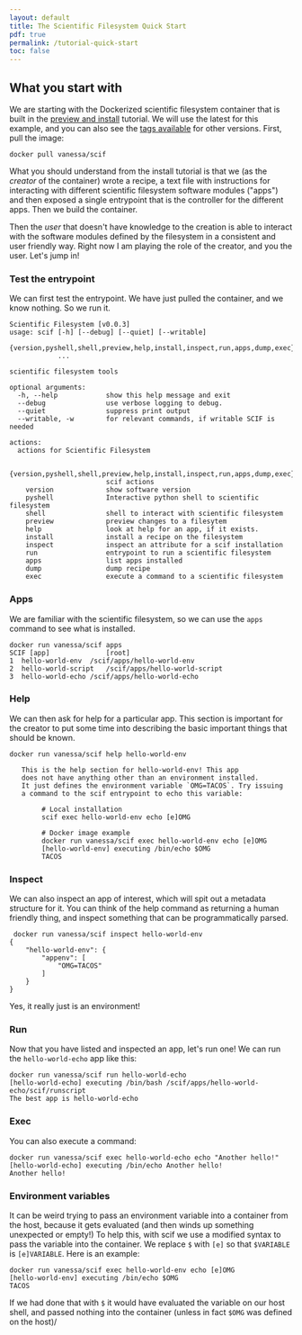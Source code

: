 ```yaml
---
layout: default
title: The Scientific Filesystem Quick Start
pdf: true
permalink: /tutorial-quick-start
toc: false
---
```


## What you start with
We are starting with the Dockerized scientific filesystem container that is built in the [preview and install](/scif/tutorial-preview-install#install-scif-in-docker-using-recipe) tutorial. We will use the latest for this example, and you can also see the [tags available](https://hub.docker.com/r/vanessa/scif/tags/) for other versions. First, pull the image:

```
docker pull vanessa/scif
```

What you should understand from the install tutorial is that we (as the *creator* of the container) wrote a recipe, a text file with instructions for interacting with different scientific filesystem software modules ("apps") and then exposed a single entrypoint that is the controller for the different apps. Then we build the container.

Then the *user* that doesn't have knowledge to the creation is able to interact with the software modules defined by the filesystem in a consistent and user friendly way. Right now I am playing the role of the creator, and you the user. Let's jump in!

### Test the entrypoint
We can first test the entrypoint. We have just pulled the container, and we know nothing. So we run it.

```
Scientific Filesystem [v0.0.3]
usage: scif [-h] [--debug] [--quiet] [--writable]
            {version,pyshell,shell,preview,help,install,inspect,run,apps,dump,exec}
            ...

scientific filesystem tools

optional arguments:
  -h, --help            show this help message and exit
  --debug               use verbose logging to debug.
  --quiet               suppress print output
  --writable, -w        for relevant commands, if writable SCIF is needed

actions:
  actions for Scientific Filesystem

  {version,pyshell,shell,preview,help,install,inspect,run,apps,dump,exec}
                        scif actions
    version             show software version
    pyshell             Interactive python shell to scientific filesystem
    shell               shell to interact with scientific filesystem
    preview             preview changes to a filesytem
    help                look at help for an app, if it exists.
    install             install a recipe on the filesystem
    inspect             inspect an attribute for a scif installation
    run                 entrypoint to run a scientific filesystem
    apps                list apps installed
    dump                dump recipe
    exec                execute a command to a scientific filesystem
```

### Apps
We are familiar with the scientific filesystem, so we can use the `apps` command to see what is installed.

```
docker run vanessa/scif apps
SCIF [app]              [root]
1  hello-world-env	/scif/apps/hello-world-env
2  hello-world-script	/scif/apps/hello-world-script
3  hello-world-echo	/scif/apps/hello-world-echo
```

### Help
We can then ask for help for a particular app. This section is important for the creator to put some time into describing the basic important things that should be known.

```
docker run vanessa/scif help hello-world-env

   This is the help section for hello-world-env! This app
   does not have anything other than an environment installed. 
   It just defines the environment variable `OMG=TACOS`. Try issuing
   a command to the scif entrypoint to echo this variable:

        # Local installation
        scif exec hello-world-env echo [e]OMG
        
        # Docker image example
        docker run vanessa/scif exec hello-world-env echo [e]OMG
        [hello-world-env] executing /bin/echo $OMG
        TACOS
```


### Inspect
We can also inspect an app of interest, which will spit out a metadata structure for it. You can think of the help command as returning a human friendly thing, and inspect something that can be programmatically parsed.


```
 docker run vanessa/scif inspect hello-world-env
{
    "hello-world-env": {
        "appenv": [
            "OMG=TACOS"
        ]
    }
}
```

Yes, it really just is an environment!


### Run
Now that you have listed and inspected an app, let's run one! We can run the `hello-world-echo` app like this:

```
docker run vanessa/scif run hello-world-echo
[hello-world-echo] executing /bin/bash /scif/apps/hello-world-echo/scif/runscript
The best app is hello-world-echo
```

### Exec
You can also execute a command:

```
docker run vanessa/scif exec hello-world-echo echo "Another hello!"
[hello-world-echo] executing /bin/echo Another hello!
Another hello!
```

### Environment variables
It can be weird trying to pass an environment variable into a container from the host, because it gets evaluated (and then winds up something unexpected or empty!) To help this, with scif we use a modified syntax to pass the variable into the container. We replace `$` with `[e]` so that `$VARIABLE` is `[e]VARIABLE`. Here is an example:

```
docker run vanessa/scif exec hello-world-env echo [e]OMG
[hello-world-env] executing /bin/echo $OMG
TACOS
```
If we had done that with `$` it would have evaluated the variable on our host shell, and passed nothing into the container (unless in fact `$OMG` was defined on the host)/
